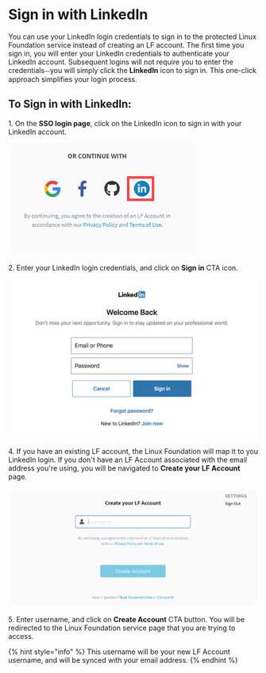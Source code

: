 # Sign in with LinkedIn

You can use your LinkedIn login credentials to sign in to the protected Linux Foundation service instead of creating an LF account. The first time you sign in, you will enter your LinkedIn credentials to authenticate your LinkedIn account. Subsequent logins will not require you to enter the credentials⏤you will simply click the **LinkedIn** icon to sign in. This one-click approach simplifies your login process.

## To Sign in with LinkedIn: <a href="#to-log-in-with-linkedin" id="to-log-in-with-linkedin"></a>

1\. On the **SSO login page**, click on the LinkedIn icon to sign in with your LinkedIn account.

![Sign in with Linkedin](<../../.gitbook/assets/sign in with linkedin.png>)

2\. Enter your LinkedIn login credentials, and click on **Sign in** CTA icon.

![Create Account](<../../.gitbook/assets/Screen Shot 2020-05-04 at 7.22.48 PM.png>)

4\. If you have an existing LF account, the Linux Foundation will map it to you LinkedIn login. If you don't have an LF Account associated with the email address you're using, you will be navigated to **Create your LF Account** page.

![](<../../.gitbook/assets/Create LF Account if authenticating via Other.png>)

5\. Enter username, and click on **Create Account** CTA button. You will be redirected to the Linux Foundation service page that you are trying to access.

{% hint style="info" %}
This username will be your new LF Account username, and will be synced with your email address.
{% endhint %}
